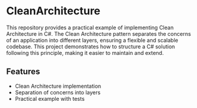 # CleanArchitecture

This repository provides a practical example of implementing Clean Architecture in C#. The Clean Architecture pattern separates the concerns of an application into different layers, ensuring a flexible and scalable codebase. This project demonstrates how to structure a C# solution following this principle, making it easier to maintain and extend.

## Features
- Clean Architecture implementation
- Separation of concerns into layers
- Practical example with tests

